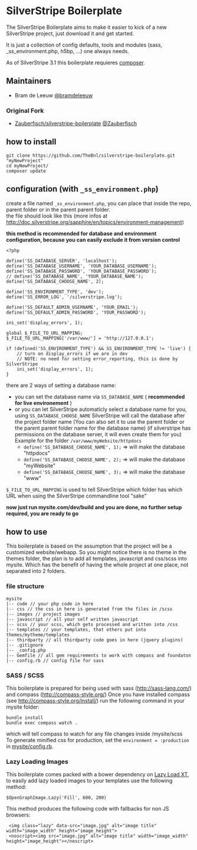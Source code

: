# SilverStripe Boilerplate

The SilverStripe Boilerplate aims to make it easier to kick of a new SilverStripe project, just download it and get started.

It is just a collection of config defaults, tools and modules (sass, _ss_environment.php, h5bp, ...) one always needs.    

As of SilverStripe 3.1 this boilerplate requieres [composer](http://getcomposer.org/).

## Maintainers
- Bram de Leeuw [@bramdeleeuw](http://twitter.com/bramdeleeuw)

### Original Fork
- [Zauberfisch/silverstripe-boilerplate](https://github.com/Zauberfisch/silverstripe-boilerplate) [@Zauberfisch](http://twitter.com/Zauberfisch)

## how to install

    git clone https://github.com/TheBnl/silverstripe-boilerplate.git "myNewProject"
    cd myNewProject/
    composer update

## configuration (with `_ss_environment.php`)

create a file named `_ss_environment.php`, you can place that inside the repo, parent folder or in the parent parent folder.  
the file should look like this (more infos at http://doc.silverstripe.org/sapphire/en/topics/environment-management)

**this method is recommended for database and environment configuration, because you can easily exclude it from version control**
    
    <?php
    
    define('SS_DATABASE_SERVER', 'localhost');
    define('SS_DATABASE_USERNAME', 'YOUR_DATABASE_USERNAME');
    define('SS_DATABASE_PASSWORD', 'YOUR_DATABASE_PASSWORD');
    // define('SS_DATABASE_NAME', 'YOUR_DATABASE_NAME');
    define('SS_DATABASE_CHOOSE_NAME', 2);
    
    define('SS_ENVIRONMENT_TYPE', 'dev');
    define('SS_ERROR_LOG', '/silverstripe.log');
    
    define('SS_DEFAULT_ADMIN_USERNAME', 'YOUR_EMAIL');
    define('SS_DEFAULT_ADMIN_PASSWORD', 'YOUR_PASSWORD');
    
    ini_set('display_errors', 1);
    
    global $_FILE_TO_URL_MAPPING;
    $_FILE_TO_URL_MAPPING['/var/www/'] = 'http://127.0.0.1';
    
    if (defined('SS_ENVIRONMENT_TYPE') && SS_ENVIRONMENT_TYPE != 'live') {
        // turn on display_errors if we are in dev
        // NOTE: no need for setting error_reporting, this is done by SilverStripe
        ini_set('display_errors', 1);
	}
    
there are 2 ways of setting a database name:    

- you can set the database name via `SS_DATABASE_NAME` ( **recommended for live environement** )
- or you can let SilverStripe automaticly select a database name for you, using `SS_DATABASE_CHOOSE_NAME` SilverStripe will call the database after the project folder name (You can also set it to use the parent folder or the parent parent folder name for the database name) (if silverstripe has permissions on the database server, it will even create them for you)
    Example for the folder `/var/www/myWebsite/httpdocs`
    - `define('SS_DATABASE_CHOOSE_NAME', 1);` => will make the database "httpdocs"
    - `define('SS_DATABASE_CHOOSE_NAME', 2);` => will make the database "myWebsite"
    - `define('SS_DATABASE_CHOOSE_NAME', 3);` => will make the database "www"

`$_FILE_TO_URL_MAPPING` is used to tell SilverStripe which folder has which URL when using the SilverStripe commandline tool "sake"

**now just run mysite.com/dev/build and you are done, no further setup required, you are ready to go**
    
## how to use

This boilerplate is based on the assumption that the project will be a customized website/webapp.
So you might notice there is no theme in the themes folder, the plan is to add all templates, javascript and css/scss into mysite.
Which has the benefit of having the whole project at one place, not separated into 2 folders.

### file structure

    mysite
    |-- code // your php code in here
    |-- css // the css in here is generated from the files in /scss
    |-- images // project images
    |-- javascript // all your self written javascript
    |-- scss // your scss, which gets processed and written into /css
    |-- templates // your templates, that others put into themes/mytheme/templates
    |-- thirdparty // all thirdparty code goes in here (jquery plugins)
    |-- .gitignore
    |-- _config.php
    |-- Gemfile // all gem requirements to work with compass and foundaton
    |-- config.rb // config file for sass

### SASS / SCSS

This boilerplate is prepared for being used with sass (http://sass-lang.com/) and compass (http://compass-style.org/)
Once you have installed compass (see http://compass-style.org/install/) run the following command in your mysite folder:

    bundle install
    bundle exec compass watch .
 
which will tell compass to watch for any file changes inside /mysite/scss    
To generate minified css for production, set the `environment = :production` in [mysite/config.rb](mysite/config.rb).

### Lazy Loading Images

This boilerplate comes packed with a bower dependency on [Lazy Load XT](https://github.com/ressio/lazy-load-xt), to easily add lazy loaded images to your templates use the following method:
 
    $OpenGraphImage.Lazy('Fill', 600, 200)

This method produces the following code with fallbacks for non JS browsers:

     <img class="lazy" data-src="image.jpg" alt="image title" width="image_width" height="image_height">
     <noscript><img src="image.jpg" alt="image title" width="image_width" height="image_height"></noscript>